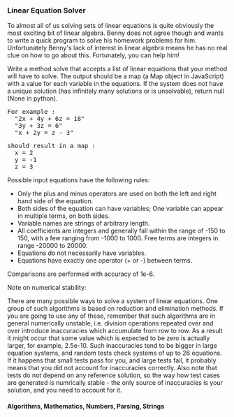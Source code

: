 ### Linear Equation Solver

<p> To almost all of us solving sets of linear equations is quite obviously the most exciting bit of linear algebra. Benny does not agree though and wants to write a quick program to solve his homework problems for him. Unfortunately Benny's lack of interest in linear algebra means he has no real clue on how to go about this. Fortunately, you can help him!

<p> Write a method solve that accepts a list of linear equations that your method will have to solve. The output should be a map (a Map object in JavaScript) with a value for each variable in the equations. If the system does not have a unique solution (has infinitely many solutions or is unsolvable), return null (None in python).
<pre>
For example :
  "2x + 4y + 6z = 18"
  "3y + 3z = 6"
  "x + 2y = z - 3"
</pre>
<pre>
should result in a map :
  x = 2
  y = -1
  z = 3
</pre>

<p> Possible input equations have the following rules:

- Only the plus and minus operators are used on both the left and right hand side of the equation.
- Both sides of the equation can have variables; One variable can appear in multiple terms, on both sides.
- Variable names are strings of arbitrary length.
- All coefficients are integers and generally fall within the range of -150 to 150, with a few ranging from -1000 to 1000. Free terms are integers in range -20000 to 20000.
- Equations do not necessarily have variables.
- Equations have exactly one operator (+ or -) between terms.

<p> Comparisons are performed with accuracy of 1e-6.

<p> Note on numerical stability:

<p> There are many possible ways to solve a system of linear equations. One group of such algorithms is based on reduction and elimination methods. If you are going to use any of these, remember that such algorithms are in general numerically unstable, i.e. division operations repeated over and over introduce inaccuracies which accumulate from row to row. As a result it might occur that some value which is expected to be zero is actually larger, for example, 2.5e-10. Such inaccuracies tend to be bigger in large equation systems, and random tests check systems of up to 26 equations. If it happens that small tests pass for you, and large tests fail, it probably means that you did not account for inaccuracies correctly. Also note that tests do not depend on any reference solution, so the way how test cases are generated is numrically stable - the only source of inaccuracies is your solution, and you need to account for it.

#### Algorithms, Mathematics, Numbers, Parsing, Strings
